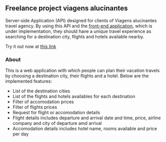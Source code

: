 ## Freelance project viagens alucinantes

Server-side Application (API) designed for clients of Viagens alucinantes travel agency. By using this API and the [front-end application](https://github.com/PedroSchulzRangel/projeto18-freela-front), which is under implementation, they should have a unique travel experience as searching for a destination city, flights and hotels available nearby.

Try it out now at [this link](https://freela-viagens-alucinantes-api.onrender.com)

### About

This is a web application with which people can plan their vacation travels by choosing a destination city, their flights and a hotel. Below are the implemented features:
* List of the destination cities
* List of the flights and hotels availables for each destination
* Filter of accomodation prices
* Filter of flights prices
* Request for flight or accomodation details
* Flight details includes departure and arrival date and time, price, airline company and city of departure amd arrival
* Accomodation details includes hotel name, rooms available and price per day  





